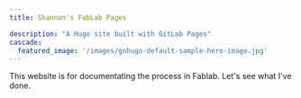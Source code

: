 ```yaml
---
title: Shannon's FabLab Pages

description: "A Hugo site built with GitLab Pages"
cascade:
  featured_image: '/images/gohugo-default-sample-hero-image.jpg'
---
```


This website is for documentating the process in Fablab.
Let's see what I've done.
